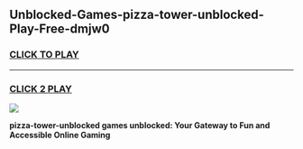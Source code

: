 
## Unblocked-Games-pizza-tower-unblocked-Play-Free-dmjw0
<h3>
<a href="https://premium76.site?title=pizza-tower-unblocked&ref=19M">CLICK TO PLAY</a></h3>
<hr>

<h3>
<a href="https://premium76.site?title=pizza-tower-unblocked&ref=19M">CLICK 2 PLAY</a>
  
</h3>

<a href="https://premium76.site?title=pizza-tower-unblocked&ref=19M"><img src="https://clearcache.store/games.png"></a>


**pizza-tower-unblocked games unblocked: Your Gateway to Fun and Accessible Online Gaming**
